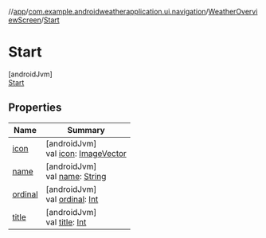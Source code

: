//[app](../../../../index.md)/[com.example.androidweatherapplication.ui.navigation](../../index.md)/[WeatherOverviewScreen](../index.md)/[Start](index.md)

# Start

[androidJvm]\
[Start](index.md)

## Properties

| Name | Summary |
|---|---|
| [icon](../icon.md) | [androidJvm]<br>val [icon](../icon.md): [ImageVector](https://developer.android.com/reference/kotlin/androidx/compose/ui/graphics/vector/ImageVector.html) |
| [name](../-settings/index.md#-372974862%2FProperties%2F-912451524) | [androidJvm]<br>val [name](../-settings/index.md#-372974862%2FProperties%2F-912451524): [String](https://kotlinlang.org/api/latest/jvm/stdlib/kotlin/-string/index.html) |
| [ordinal](../-settings/index.md#-739389684%2FProperties%2F-912451524) | [androidJvm]<br>val [ordinal](../-settings/index.md#-739389684%2FProperties%2F-912451524): [Int](https://kotlinlang.org/api/latest/jvm/stdlib/kotlin/-int/index.html) |
| [title](../title.md) | [androidJvm]<br>val [title](../title.md): [Int](https://kotlinlang.org/api/latest/jvm/stdlib/kotlin/-int/index.html) |
